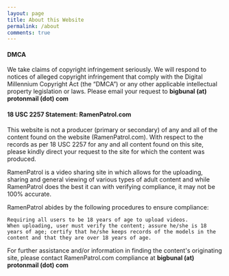 ```yaml
---
layout: page
title: About this Website
permalink: /about
comments: true
---
```


<div class="row justify-content-between">
<div class="col-md-8 pr-5">    

<h4>DMCA</h4>
<p>We take claims of copyright infringement seriously. We will respond to notices of alleged copyright infringement that comply with the Digital Millennium Copyright Act (the “DMCA”) or any other applicable intellectual property legislation or laws. Please email your request to <b>bigbunal (at) protonmail (dot) com</b></p>

<h4>18 USC 2257 Statement: RamenPatrol.com</h4>

<p>This website is not a producer (primary or secondary) of any and all of the content found on the website (RamenPatrol.com). With respect to the records as per 18 USC 2257 for any and all content found on this site, please kindly direct your request to the site for which the content was produced.

RamenPatrol is a video sharing site in which allows for the uploading, sharing and general viewing of various types of adult content and while RamenPatrol does the best it can with verifying compliance, it may not be 100% accurate.

RamenPatrol abides by the following procedures to ensure compliance:

    Requiring all users to be 18 years of age to upload videos.
    When uploading, user must verify the content; assure he/she is 18 years of age; certify that he/she keeps records of the models in the content and that they are over 18 years of age.

For further assistance and/or information in finding the content's originating site, please contact RamenPatrol.com compliance at <b>bigbunal (at) protonmail (dot) com</b></p>

</div>
</div>
